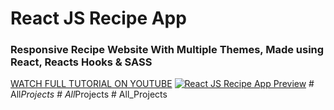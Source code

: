 # React JS Recipe App
### Responsive Recipe Website With Multiple Themes, Made using React, Reacts Hooks & SASS

[WATCH FULL TUTORIAL ON YOUTUBE](https://www.youtube.com/watch?v=iY0AY5IckGg)
[![React JS Recipe App Preview](preview.png)](https://www.youtube.com/watch?v=iY0AY5IckGg)
#   A l l _ P r o j e c t s  
 #   A l l _ P r o j e c t s  
 #   A l l _ P r o j e c t s  
 